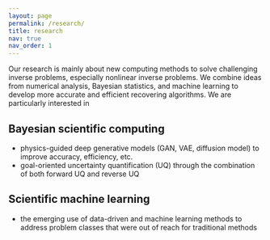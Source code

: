```yaml
---
layout: page
permalink: /research/
title: research
nav: true
nav_order: 1
---
```


Our research is mainly about new computing methods to solve challenging inverse problems, especially nonlinear inverse problems.
We combine ideas from numerical analysis, Bayesian statistics, and machine learning to develop more accurate and efficient recovering algorithms.
We are particularly interested in

## Bayesian scientific computing

- physics-guided deep generative models (GAN, VAE, diffusion model) to improve accuracy, efficiency, etc.
- goal-oriented uncertainty quantification (UQ) through the combination of both forward UQ and reverse UQ

## Scientific machine learning

- the emerging use of data-driven and machine learning methods to address problem classes that were out of reach for traditional methods
